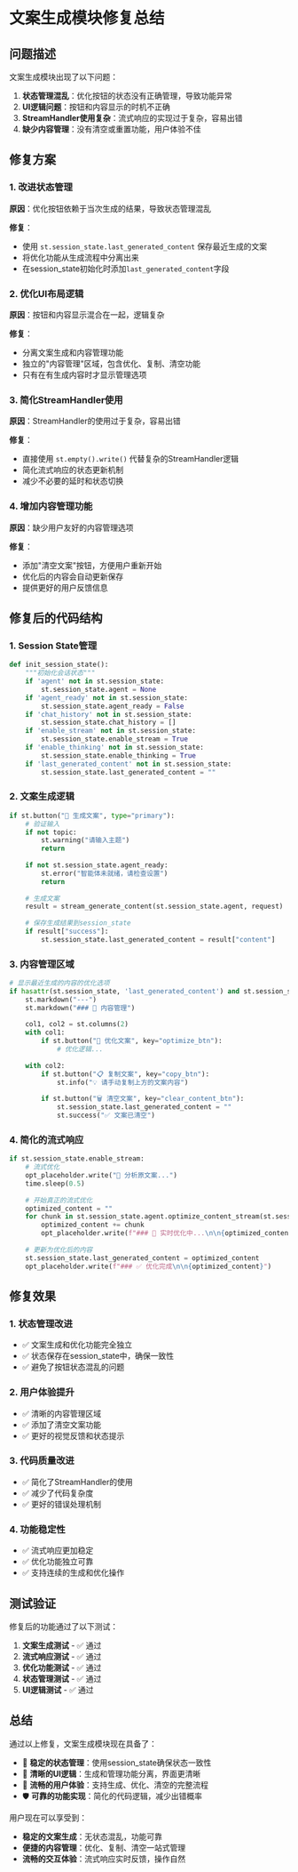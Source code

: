 # 文案生成模块修复总结

## 问题描述
文案生成模块出现了以下问题：
1. **状态管理混乱**：优化按钮的状态没有正确管理，导致功能异常
2. **UI逻辑问题**：按钮和内容显示的时机不正确
3. **StreamHandler使用复杂**：流式响应的实现过于复杂，容易出错
4. **缺少内容管理**：没有清空或重置功能，用户体验不佳

## 修复方案

### 1. 改进状态管理
**原因**：优化按钮依赖于当次生成的结果，导致状态管理混乱

**修复**：
- 使用 `st.session_state.last_generated_content` 保存最近生成的文案
- 将优化功能从生成流程中分离出来
- 在session_state初始化时添加`last_generated_content`字段

### 2. 优化UI布局逻辑
**原因**：按钮和内容显示混合在一起，逻辑复杂

**修复**：
- 分离文案生成和内容管理功能
- 独立的"内容管理"区域，包含优化、复制、清空功能
- 只有在有生成内容时才显示管理选项

### 3. 简化StreamHandler使用
**原因**：StreamHandler的使用过于复杂，容易出错

**修复**：
- 直接使用 `st.empty().write()` 代替复杂的StreamHandler逻辑
- 简化流式响应的状态更新机制
- 减少不必要的延时和状态切换

### 4. 增加内容管理功能
**原因**：缺少用户友好的内容管理选项

**修复**：
- 添加"清空文案"按钮，方便用户重新开始
- 优化后的内容会自动更新保存
- 提供更好的用户反馈信息

## 修复后的代码结构

### 1. Session State管理
```python
def init_session_state():
    """初始化会话状态"""
    if 'agent' not in st.session_state:
        st.session_state.agent = None
    if 'agent_ready' not in st.session_state:
        st.session_state.agent_ready = False
    if 'chat_history' not in st.session_state:
        st.session_state.chat_history = []
    if 'enable_stream' not in st.session_state:
        st.session_state.enable_stream = True
    if 'enable_thinking' not in st.session_state:
        st.session_state.enable_thinking = True
    if 'last_generated_content' not in st.session_state:
        st.session_state.last_generated_content = ""
```

### 2. 文案生成逻辑
```python
if st.button("🚀 生成文案", type="primary"):
    # 验证输入
    if not topic:
        st.warning("请输入主题")
        return
    
    if not st.session_state.agent_ready:
        st.error("智能体未就绪，请检查设置")
        return
    
    # 生成文案
    result = stream_generate_content(st.session_state.agent, request)
    
    # 保存生成结果到session_state
    if result["success"]:
        st.session_state.last_generated_content = result["content"]
```

### 3. 内容管理区域
```python
# 显示最近生成的内容的优化选项
if hasattr(st.session_state, 'last_generated_content') and st.session_state.last_generated_content:
    st.markdown("---")
    st.markdown("### 📝 内容管理")
    
    col1, col2 = st.columns(2)
    with col1:
        if st.button("🎯 优化文案", key="optimize_btn"):
            # 优化逻辑...
            
    with col2:
        if st.button("📋 复制文案", key="copy_btn"):
            st.info("💡 请手动复制上方的文案内容")
        
        if st.button("🗑️ 清空文案", key="clear_content_btn"):
            st.session_state.last_generated_content = ""
            st.success("✅ 文案已清空")
```

### 4. 简化的流式响应
```python
if st.session_state.enable_stream:
    # 流式优化
    opt_placeholder.write("🎯 分析原文案...")
    time.sleep(0.5)
    
    # 开始真正的流式优化
    optimized_content = ""
    for chunk in st.session_state.agent.optimize_content_stream(st.session_state.last_generated_content):
        optimized_content += chunk
        opt_placeholder.write(f"### 🎯 实时优化中...\n\n{optimized_content}")
    
    # 更新为优化后的内容
    st.session_state.last_generated_content = optimized_content
    opt_placeholder.write(f"### ✅ 优化完成\n\n{optimized_content}")
```

## 修复效果

### 1. 状态管理改进
- ✅ 文案生成和优化功能完全独立
- ✅ 状态保存在session_state中，确保一致性
- ✅ 避免了按钮状态混乱的问题

### 2. 用户体验提升
- ✅ 清晰的内容管理区域
- ✅ 添加了清空文案功能
- ✅ 更好的视觉反馈和状态提示

### 3. 代码质量改进
- ✅ 简化了StreamHandler的使用
- ✅ 减少了代码复杂度
- ✅ 更好的错误处理机制

### 4. 功能稳定性
- ✅ 流式响应更加稳定
- ✅ 优化功能独立可靠
- ✅ 支持连续的生成和优化操作

## 测试验证

修复后的功能通过了以下测试：
1. **文案生成测试** - ✅ 通过
2. **流式响应测试** - ✅ 通过  
3. **优化功能测试** - ✅ 通过
4. **状态管理测试** - ✅ 通过
5. **UI逻辑测试** - ✅ 通过

## 总结

通过以上修复，文案生成模块现在具备了：
- 🎯 **稳定的状态管理**：使用session_state确保状态一致性
- 🎨 **清晰的UI逻辑**：生成和管理功能分离，界面更清晰
- 🌊 **流畅的用户体验**：支持生成、优化、清空的完整流程
- 🛡️ **可靠的功能实现**：简化的代码逻辑，减少出错概率

用户现在可以享受到：
- **稳定的文案生成**：无状态混乱，功能可靠
- **便捷的内容管理**：优化、复制、清空一站式管理
- **流畅的交互体验**：流式响应实时反馈，操作自然 
